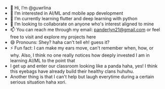 - 👋 Hi, I’m @guwrlina
- 👀 I’m interested in AI/ML and mobile app development
- 🌱 I’m currently learning flutter and deep learning with python
- 💞️ I’m looking to collaborate on anyone who's interest aligned to mine
- 📫 You can reach me through my email: panderlyn21@gmail.com or feel free to visit and explore my projects here
- 😄 Pronouns: Shey? haha can't tell eh! guess it?
- ⚡ Fun fact: I can make my ears move, can't remember when, how, or why. Also, I think no one really notices how deeply invested I am in learning AI/ML to the point that
-  I get up and enter our classroom looking like a panda haha, yes! I think this eyebags have already build their healthy clans huhuhu.
- Another thing is that I can't help but laugh everytime during a certain serious situation haha xori.

<!---
guwrlina/guwrlina is a ✨ special ✨ repository because its `README.md` (this file) appears on your GitHub profile.
You can click the Preview link to take a look at your changes.
--->
